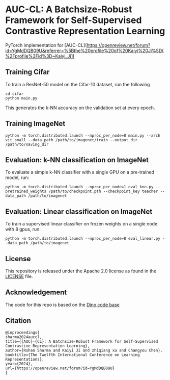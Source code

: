 
# AUC-CL: A Batchsize-Robust Framework for Self-Supervised Contrastive Representation Learning

PyTorch implementation for [AUC-CL](https://openreview.net/forum?id=YgMdDQB09U&referrer=%5Bthe%20profile%20of%20Kaiyi%20Ji%5D(%2Fprofile%3Fid%3D~Kaiyi_Ji1)

## Training Cifar
To train a ResNet-50 model on the Cifar-10 dataset, run the following

```
cd cifar
python main.py
```
This generates the k-NN accuracy on the validation set at every epoch.

## Training ImageNet
```
python -m torch.distributed.launch --nproc_per_node=8 main.py --arch vit_small --data_path /path/to/imagenet/train --output_dir /path/to/saving_dir
```

## Evaluation: k-NN classification on ImageNet
To evaluate a simple k-NN classifier with a single GPU on a pre-trained model, run:
```
python -m torch.distributed.launch --nproc_per_node=1 eval_knn.py --pretrained_weights /path/to/checkpoint.pth --checkpoint_key teacher --data_path /path/to/imagenet 
```

## Evaluation: Linear classification on ImageNet
To train a supervised linear classifier on frozen weights on a single node with 8 gpus, run:
```
python -m torch.distributed.launch --nproc_per_node=8 eval_linear.py --data_path /path/to/imagenet
```

## License
This repository is released under the Apache 2.0 license as found in the [LICENSE](LICENSE) file.

## Acknowledgement
The code for this repo is based on the [Dino code base](https://github.com/facebookresearch/dino)

## Citation

```
@inproceedings{
sharma2024auccl,
title={{AUC}-{CL}: A Batchsize-Robust Framework for Self-Supervised Contrastive Representation Learning},
author={Rohan Sharma and Kaiyi Ji and zhiqiang xu and Changyou Chen},
booktitle={The Twelfth International Conference on Learning Representations},
year={2024},
url={https://openreview.net/forum?id=YgMdDQB09U}
}
```
